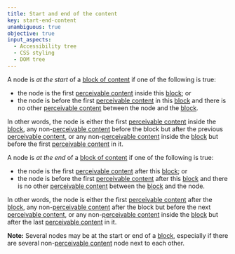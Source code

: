 ```yaml
---
title: Start and end of the content
key: start-end-content
unambiguous: true
objective: true
input_aspects:
  - Accessibility tree
  - CSS styling
  - DOM tree
---
```


A node is _at the start_ of a [block of content][] if one of the following is true:

- the node is the first [perceivable content][] inside this [block][]; or
- the node is before the first [perceivable content][] in this [block][] and there is no other [perceivable content][] between the node and the [block][].

In other words, the node is either the first [perceivable content][] inside the [block][], any non-[perceivable content][] before the block but after the previous [perceivable content][], or any non-[perceivable content][] inside the [block][] but before the first [perceivable content][] in it.

A node is _at the end_ of a [block of content][] if one of the following is true:

- the node is the first [perceivable content][] after this [block][]; or
- the node is before the first [perceivable content][] after this [block][] and there is no other [perceivable content][] between the [block][] and the node.

In other words, the node is either the first [perceivable content][] after the [block][], any non-[perceivable content][] after the block but before the next [perceivable content][], or any non-[perceivable content][] inside the [block][] but after the last [perceivable content][] in it.

**Note:** Several nodes may be at the start or end of a [block][], especially if there are several non-[perceivable content][] node next to each other.

[block]: #block-of-content 'Definition of Block of Content'
[block of content]: #block-of-content 'Definition of Block of Content'
[perceivable content]: #perceivable-content 'Definition of perceivable content'
